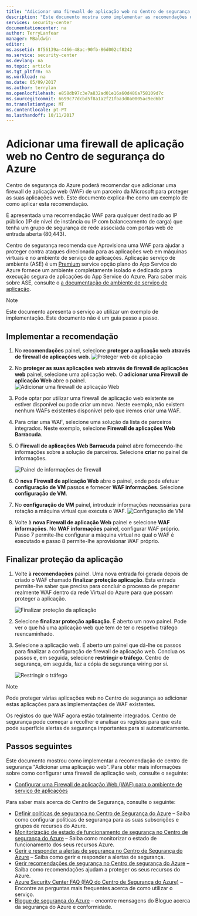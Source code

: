 ```yaml
---
title: "Adicionar uma firewall de aplicação web no Centro de segurança do Azure | Microsoft Docs"
description: "Este documento mostra como implementar as recomendações do Centro de segurança do Azure * * adicionar um web aplicação firewall * * e * * finalizar aplicação proteção * *."
services: security-center
documentationcenter: na
author: TerryLanfear
manager: MBaldwin
editor: 
ms.assetid: 8f56139a-4466-48ac-90fb-86d002cf8242
ms.service: security-center
ms.devlang: na
ms.topic: article
ms.tgt_pltfrm: na
ms.workload: na
ms.date: 05/09/2017
ms.author: terrylan
ms.openlocfilehash: e858db97c3e7a832ad01e16a60d486a758109d7c
ms.sourcegitcommit: 6699c77dcbd5f8a1a2f21fba3d0a0005ac9ed6b7
ms.translationtype: MT
ms.contentlocale: pt-PT
ms.lasthandoff: 10/11/2017
---
```

# <a name="add-a-web-application-firewall-in-azure-security-center"></a>Adicionar uma firewall de aplicação web no Centro de segurança do Azure
Centro de segurança do Azure poderá recomendar que adicionar uma firewall de aplicação web (WAF) de um parceiro da Microsoft para proteger as suas aplicações web. Este documento explica-lhe como um exemplo de como aplicar esta recomendação.

É apresentada uma recomendação WAF para qualquer destinado ao IP público (IP de nível de instância ou IP com balanceamento de carga) que tenha um grupo de segurança de rede associada com portas web de entrada aberta (80,443).

Centro de segurança recomenda que Aprovisiona uma WAF para ajudar a proteger contra ataques direcionada para as aplicações web em máquinas virtuais e no ambiente de serviço de aplicações. Aplicação serviço de ambiente (ASE) é um [Premium](https://azure.microsoft.com/pricing/details/app-service/) service opção plano do App Service do Azure fornece um ambiente completamente isolado e dedicado para execução segura de aplicações do App Service do Azure. Para saber mais sobre ASE, consulte o [a documentação de ambiente de serviço de aplicação](../app-service/environment/intro.md).

> [!NOTE]
> Este documento apresenta o serviço ao utilizar um exemplo de implementação.  Este documento não é um guia passo a passo.
>
>

## <a name="implement-the-recommendation"></a>Implementar a recomendação
1. No **recomendações** painel, selecione **proteger a aplicação web através de firewall de aplicações web**.
   ![Proteger web de aplicação][1]
2. No **proteger as suas aplicações web através de firewall de aplicações web** painel, selecione uma aplicação web. O **adicionar uma Firewall de aplicação Web** abre o painel.
   ![Adicionar uma firewall de aplicação Web][2]
3. Pode optar por utilizar uma firewall de aplicação web existente se estiver disponível ou pode criar um novo. Neste exemplo, não existem nenhum WAFs existentes disponível pelo que iremos criar uma WAF.
4. Para criar uma WAF, selecione uma solução da lista de parceiros integrados. Neste exemplo, selecione **Firewall de aplicações Web Barracuda**.
5. O **Firewall de aplicações Web Barracuda** painel abre fornecendo-lhe informações sobre a solução de parceiros. Selecione **criar** no painel de informações.

   ![Painel de informações de firewall][3]

6. O **nova Firewall de aplicação Web** abre o painel, onde pode efetuar **configuração de VM** passos e fornecer **WAF informações**. Selecione **configuração de VM**.
7. No **configuração de VM** painel, introduzir informações necessárias para rotação a máquina virtual que executa o WAF.
   ![Configuração de VM][4]
8. Volte à **nova Firewall de aplicação Web** painel e selecione **WAF informações**. No **WAF informações** painel, configurar WAF próprio. Passo 7 permite-lhe configurar a máquina virtual no qual o WAF é executado e passo 8 permite-lhe aprovisionar WAF próprio.

## <a name="finalize-application-protection"></a>Finalizar proteção da aplicação
1. Volte à **recomendações** painel. Uma nova entrada foi gerada depois de criado o WAF chamado **finalizar proteção aplicação**. Esta entrada permite-lhe saber que precisa para concluir o processo de preparar realmente WAF dentro da rede Virtual do Azure para que possam proteger a aplicação.

   ![Finalizar proteção da aplicação][5]

2. Selecione **finalizar proteção aplicação**. É aberto um novo painel. Pode ver o que há uma aplicação web que tem de ter o respetivo tráfego reencaminhado.
3. Selecione a aplicação web. É aberto um painel que dá-lhe os passos para finalizar a configuração de firewall de aplicação web. Conclua os passos e, em seguida, selecione **restringir o tráfego**. Centro de segurança, em seguida, faz a cópia de segurança wiring por si.

   ![Restringir o tráfego][6]

> [!NOTE]
> Pode proteger várias aplicações web no Centro de segurança ao adicionar estas aplicações para as implementações de WAF existentes.
>
>

Os registos do que WAF agora estão totalmente integrados. Centro de segurança pode começar a recolher e analisar os registos para que este pode superfície alertas de segurança importantes para si automaticamente.

## <a name="next-steps"></a>Passos seguintes
Este documento mostrou como implementar a recomendação de centro de segurança "Adicionar uma aplicação web". Para obter mais informações sobre como configurar uma firewall de aplicação web, consulte o seguinte:

* [Configurar uma Firewall de aplicação Web (WAF) para o ambiente de serviço de aplicações](../app-service/environment/app-service-app-service-environment-web-application-firewall.md)

Para saber mais acerca do Centro de Segurança, consulte o seguinte:

* [Definir políticas de segurança no Centro de Segurança do Azure](security-center-policies.md) – Saiba como configurar políticas de segurança para as suas subscrições e grupos de recursos do Azure.
* [Monitorização de estado de funcionamento de segurança no Centro de segurança do Azure](security-center-monitoring.md) – Saiba como monitorizar o estado de funcionamento dos seus recursos Azure.
* [Gerir e responder a alertas de segurança no Centro de Segurança do Azure](security-center-managing-and-responding-alerts.md) – Saiba como gerir e responder a alertas de segurança.
* [Gerir recomendações de segurança no Centro de segurança do Azure](security-center-recommendations.md) – Saiba como recomendações ajudam a proteger os seus recursos do Azure.
* [Azure Security Center FAQ (FAQ do Centro de Segurança do Azure)](security-center-faq.md) – Encontre as perguntas mais frequentes acerca de como utilizar o serviço.
* [Blogue de segurança do Azure](http://blogs.msdn.com/b/azuresecurity/) – encontre mensagens do Blogue acerca da segurança do Azure e conformidade.

<!--Image references-->
[1]: ./media/security-center-add-web-application-firewall/secure-web-application.png
[2]:./media/security-center-add-web-application-firewall/add-a-waf.png
[3]: ./media/security-center-add-web-application-firewall/info-blade.png
[4]: ./media/security-center-add-web-application-firewall/select-vm-config.png
[5]: ./media/security-center-add-web-application-firewall/finalize-waf.png
[6]: ./media/security-center-add-web-application-firewall/restrict-traffic.png
